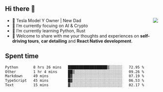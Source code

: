 ## Hi there 👋
<img align="right" src="https://github-readme-stats.vercel.app/api?username=ljunb&show_icons=true&icon_color=CE1D2D&text_color=718096&bg_color=00000000&hide_title=true&hide_border=true" />

- 🚗 Tesla Model Y Owner | New Dad
- 🔭 I’m currently focuing on AI & Crypto
- 🌱 I’m currently learning Python, Rust
- 💬 Welcome to share with me your thoughts and experiences on **self-driving tours**, **car detailing** and **React Native development**.




## Spent time
<!--START_SECTION:waka-->

```txt
Python       8 hrs 26 mins   ██████████████████▒░░░░░░   72.95 %
Other        1 hr 4 mins     ██▒░░░░░░░░░░░░░░░░░░░░░░   09.26 %
Markdown     49 mins         █▓░░░░░░░░░░░░░░░░░░░░░░░   07.19 %
TypeScript   45 mins         █▓░░░░░░░░░░░░░░░░░░░░░░░   06.53 %
Text         15 mins         ▓░░░░░░░░░░░░░░░░░░░░░░░░   02.17 %
```

<!--END_SECTION:waka-->
